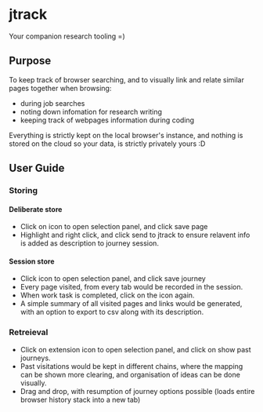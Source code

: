 # jtrack

Your companion research tooling =)

## Purpose

To keep track of browser searching, and to visually link 
and relate similar pages together when browsing:

- during job searches
- noting down infomation for research writing
- keeping track of webpages information during coding

Everything is strictly kept on the local browser's instance, and nothing is stored
on the cloud so your data, is strictly privately yours :D

## User Guide

### Storing 

#### Deliberate store
* Click on icon to open selection panel, and click save page
* Highlight and right click, and click send to jtrack to ensure relavent info is
added as description to journey session.


#### Session store
* Click icon to open selection panel, and click save journey
* Every page visited, from every tab would be recorded in the session.
* When work task is completed, click on the icon again.
* A simple summary of all visited pages and links would be generated, with an 
option to export to csv along with its description.


### Retreieval

* Click on extension icon to open selection panel, and click on show past journeys.
* Past visitations would be kept in different chains, where the mapping can be 
shown more clearing, and organisation of ideas can be done visually.
* Drag and drop, with resumption of journey options possible (loads entire browser
history stack into a new tab)
